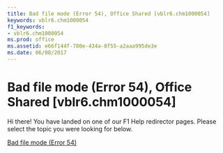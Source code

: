 ```yaml
---
title: Bad file mode (Error 54), Office Shared [vblr6.chm1000054]
keywords: vblr6.chm1000054
f1_keywords:
- vblr6.chm1000054
ms.prod: office
ms.assetid: e66f144f-780e-434a-8f55-a2aaa995de3e
ms.date: 06/08/2017
---
```



# Bad file mode (Error 54), Office Shared [vblr6.chm1000054]

Hi there! You have landed on one of our F1 Help redirector pages. Please select the topic you were looking for below.

[Bad file mode (Error 54)](http://msdn.microsoft.com/library/cc5a69ce-9d99-0f20-ac36-9a6e512ec032%28Office.15%29.aspx)

